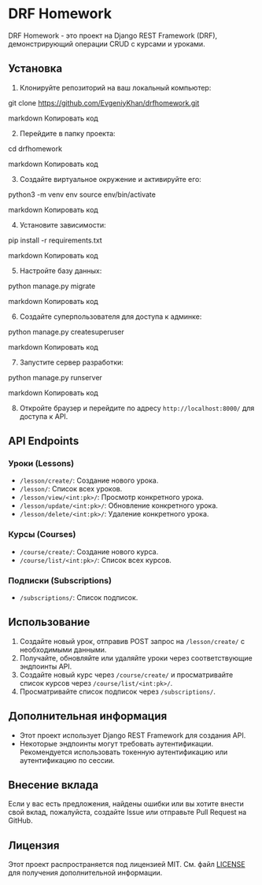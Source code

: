 # DRF Homework

DRF Homework - это проект на Django REST Framework (DRF), демонстрирующий операции CRUD с курсами и уроками.

## Установка

1. Клонируйте репозиторий на ваш локальный компьютер:

git clone https://github.com/EvgeniyKhan/drfhomework.git

markdown
Копировать код

2. Перейдите в папку проекта:

cd drfhomework

markdown
Копировать код

3. Создайте виртуальное окружение и активируйте его:

python3 -m venv env
source env/bin/activate

markdown
Копировать код

4. Установите зависимости:

pip install -r requirements.txt

markdown
Копировать код

5. Настройте базу данных:

python manage.py migrate

markdown
Копировать код

6. Создайте суперпользователя для доступа к админке:

python manage.py createsuperuser

markdown
Копировать код

7. Запустите сервер разработки:

python manage.py runserver

markdown
Копировать код

8. Откройте браузер и перейдите по адресу `http://localhost:8000/` для доступа к API.

## API Endpoints

### Уроки (Lessons)

- `/lesson/create/`: Создание нового урока.
- `/lesson/`: Список всех уроков.
- `/lesson/view/<int:pk>/`: Просмотр конкретного урока.
- `/lesson/update/<int:pk>/`: Обновление конкретного урока.
- `/lesson/delete/<int:pk>/`: Удаление конкретного урока.

### Курсы (Courses)

- `/course/create/`: Создание нового курса.
- `/course/list/<int:pk>/`: Список всех курсов.

### Подписки (Subscriptions)

- `/subscriptions/`: Список подписок.

## Использование

1. Создайте новый урок, отправив POST запрос на `/lesson/create/` с необходимыми данными.
2. Получайте, обновляйте или удаляйте уроки через соответствующие эндпоинты API.
3. Создайте новый курс через `/course/create/` и просматривайте список курсов через `/course/list/<int:pk>/`.
4. Просматривайте список подписок через `/subscriptions/`.

## Дополнительная информация

- Этот проект использует Django REST Framework для создания API.
- Некоторые эндпоинты могут требовать аутентификации. Рекомендуется использовать токенную аутентификацию или аутентификацию по сессии.

## Внесение вклада

Если у вас есть предложения, найдены ошибки или вы хотите внести свой вклад, пожалуйста, создайте Issue или отправьте Pull Request на GitHub.

## Лицензия

Этот проект распространяется под лицензией MIT. См. файл [LICENSE](LICENSE) для получения дополнительной информации.